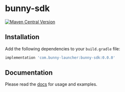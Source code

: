 # bunny-sdk

[![Maven Central Version](https://img.shields.io/maven-central/v/com.bunny-launcher/bunny-sdk)](https://central.sonatype.com/artifact/com.bunny-launcher/bunny-sdk)

## Installation

Add the following dependencies to your `build.gradle` file:

```gradle
implementation 'com.bunny-launcher:bunny-sdk:0.0.0'
```

## Documentation

Please read the [docs](https://bunny-launcher.com/bunny-sdk/languages/java/) for usage and examples.
